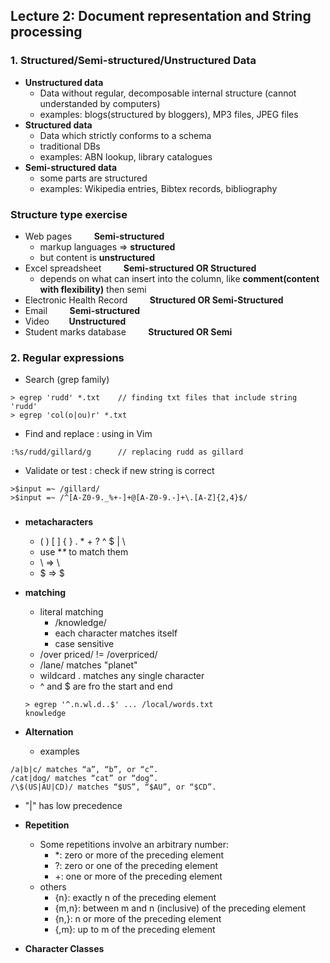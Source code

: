 ## Lecture 2: Document representation and String processing

### 1. Structured/Semi-structured/Unstructured Data
+ **Unstructured data**
  - Data without regular, decomposable internal structure (cannot understanded by computers)
  - examples: blogs(structured by bloggers), MP3 files, JPEG files
+ **Structured data**
  - Data which strictly conforms to a schema
  - traditional DBs
  - examples: ABN lookup, library catalogues
+ **Semi-structured data**
  - some parts are structured 
  - examples: Wikipedia entries, Bibtex records, bibliography
  

### Structure type exercise
+ Web pages &nbsp; &nbsp; &nbsp; &nbsp; **Semi-structured**
  - markup languages => **structured** 
  - but content is **unstructured**
+ Excel spreadsheet  &nbsp; &nbsp; &nbsp; &nbsp;  **Semi-structured OR Structured**
  - depends on what can insert into the column, like **comment(content with flexibility)** then semi
+ Electronic Health Record &nbsp; &nbsp; &nbsp; &nbsp; **Structured OR Semi-Structured**
+ Email &nbsp; &nbsp; &nbsp; &nbsp; **Semi-structured**
+ Video&nbsp; &nbsp; &nbsp; &nbsp; **Unstructured**
+ Student marks database &nbsp; &nbsp; &nbsp; &nbsp; **Structured OR Semi** 

### 2. Regular expressions
+ Search (grep family)
```
> egrep 'rudd' *.txt    // finding txt files that include string 'rudd'
> egrep 'col(o|ou)r' *.txt
```
+ Find and replace : using in Vim
```
:%s/rudd/gillard/g      // replacing rudd as gillard
```
+ Validate or test : check if new string is correct
```
>$input =~ /gillard/
>$input =~ /^[A-Z0-9._%+-]+@[A-Z0-9.-]+\.[A-Z]{2,4}$/
```

### 

+ **metacharacters**
  - ( ) [ ] { } . * + ? ^ $ | \ 
  - use **\** to match them
  - \\ => \
  - \$ => $
+ **matching** 
  - literal matching
    - /knowledge/
    - each character matches itself
    - case sensitive
  - /over priced/ != /overpriced/
  - /lane/ matches "planet"
  - wildcard . matches any single character
  - ^ and $ are fro the start and end 
  ```
  > egrep '^.n.wl.d..$' ... /local/words.txt
  knowledge
  ```

+ **Alternation**
  - examples
```
/a|b|c/ matches “a”, “b”, or “c”.
/cat|dog/ matches “cat” or “dog”.
/\$(US|AU|CD)/ matches “$US”, “$AU”, or “$CD”.
```
  - "|" has low precedence

+ **Repetition**
  - Some repetitions involve an arbitrary number:
    - *: zero or more of the preceding element
    - ?: zero or one of the preceding element
    - +: one or more of the preceding element
  - others
    - {n}: exactly n of the preceding element
    - {m,n}: between m and n (inclusive) of the preceding element
    - {n,}: n or more of the preceding element
    - {,m}: up to m of the preceding element

+ **Character Classes**

